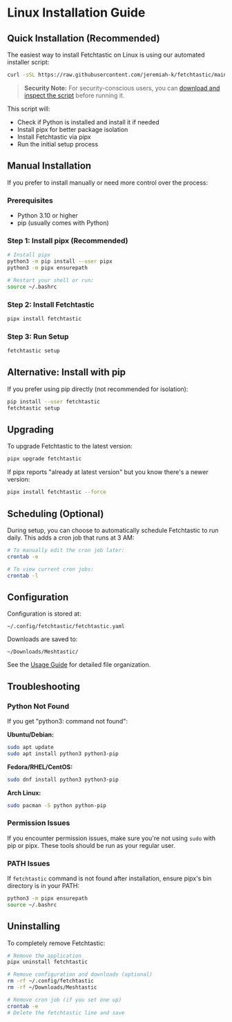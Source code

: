 # Linux Installation Guide

## Quick Installation (Recommended)

The easiest way to install Fetchtastic on Linux is using our automated installer script:

```bash
curl -sSL https://raw.githubusercontent.com/jeremiah-k/fetchtastic/main/src/fetchtastic/tools/setup_fetchtastic.sh | bash
```

> **Security Note:** For security-conscious users, you can [download and inspect the script](https://raw.githubusercontent.com/jeremiah-k/fetchtastic/main/src/fetchtastic/tools/setup_fetchtastic.sh) before running it.

This script will:

- Check if Python is installed and install it if needed
- Install pipx for better package isolation
- Install Fetchtastic via pipx
- Run the initial setup process

## Manual Installation

If you prefer to install manually or need more control over the process:

### Prerequisites

- Python 3.10 or higher
- pip (usually comes with Python)

### Step 1: Install pipx (Recommended)

```bash
# Install pipx
python3 -m pip install --user pipx
python3 -m pipx ensurepath

# Restart your shell or run:
source ~/.bashrc
```

### Step 2: Install Fetchtastic

```bash
pipx install fetchtastic
```

### Step 3: Run Setup

```bash
fetchtastic setup
```

## Alternative: Install with pip

If you prefer using pip directly (not recommended for isolation):

```bash
pip install --user fetchtastic
fetchtastic setup
```

## Upgrading

To upgrade Fetchtastic to the latest version:

```bash
pipx upgrade fetchtastic
```

If pipx reports "already at latest version" but you know there's a newer version:

```bash
pipx install fetchtastic --force
```

## Scheduling (Optional)

During setup, you can choose to automatically schedule Fetchtastic to run daily. This adds a cron job that runs at 3 AM:

```bash
# To manually edit the cron job later:
crontab -e

# To view current cron jobs:
crontab -l
```

## Configuration

Configuration is stored at:

```text
~/.config/fetchtastic/fetchtastic.yaml
```

Downloads are saved to:

```text
~/Downloads/Meshtastic/
```

See the [Usage Guide](usage-guide.md#file-organization) for detailed file organization.

## Troubleshooting

### Python Not Found

If you get "python3: command not found":

**Ubuntu/Debian:**

```bash
sudo apt update
sudo apt install python3 python3-pip
```

**Fedora/RHEL/CentOS:**

```bash
sudo dnf install python3 python3-pip
```

**Arch Linux:**

```bash
sudo pacman -S python python-pip
```

### Permission Issues

If you encounter permission issues, make sure you're not using `sudo` with pip or pipx. These tools should be run as your regular user.

### PATH Issues

If `fetchtastic` command is not found after installation, ensure pipx's bin directory is in your PATH:

```bash
python3 -m pipx ensurepath
source ~/.bashrc
```

## Uninstalling

To completely remove Fetchtastic:

```bash
# Remove the application
pipx uninstall fetchtastic

# Remove configuration and downloads (optional)
rm -rf ~/.config/fetchtastic
rm -rf ~/Downloads/Meshtastic

# Remove cron job (if you set one up)
crontab -e
# Delete the fetchtastic line and save
```
